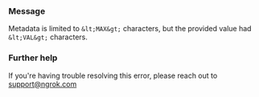 
### Message
Metadata is limited to `&lt;MAX&gt;` characters, but the provided value had `&lt;VAL&gt;` characters.

### Further help
If you're having trouble resolving this error, please reach out to [support@ngrok.com](mailto:support@ngrok.com?subject=Help%20with%20ERR_NGROK_1915)

